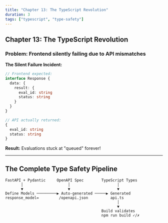 ```yaml
---
title: "Chapter 13: The TypeScript Revolution"
duration: 3
tags: ["typescript", "type-safety"]
---
```


## Chapter 13: The TypeScript Revolution
### Problem: Frontend silently failing due to API mismatches

**The Silent Failure Incident:**
```typescript
// Frontend expected:
interface Response {
  data: {
    result: {
      eval_id: string
      status: string
    }
  }
}

// API actually returned:
{
  eval_id: string
  status: string
}
```

**Result:** Evaluations stuck at "queued" forever!

---

## The Complete Type Safety Pipeline

```
FastAPI + Pydantic     OpenAPI Spec        TypeScript Types
       │                    │                     │
       ▼                    ▼                     ▼
Define Models ─────────▶ Auto-generated ─────▶ Generated
response_model=         /openapi.json          api.ts
                                                  │
                                                  ▼
                                           Build validates
                                           npm run build ✓/✗
```